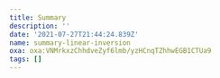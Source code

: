 ```yaml
---
title: Summary
description: ''
date: '2021-07-27T21:44:24.839Z'
name: summary-linear-inversion
oxa: oxa:VNMrkxzChhdveZyf6lmb/yzHCnqTZhhwEGB1CTUa9
tags: []
---
```




